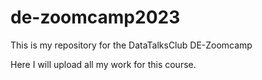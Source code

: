 # de-zoomcamp2023
This is my repository for the DataTalksClub DE-Zoomcamp

Here I will upload all my work for this course.
